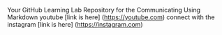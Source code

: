  Your GitHub Learning Lab Repository for the Communicating Using Markdown youtube [link is here] (https://youtube.com)
connect with the instagram [link is here] (https://instagram.com)
